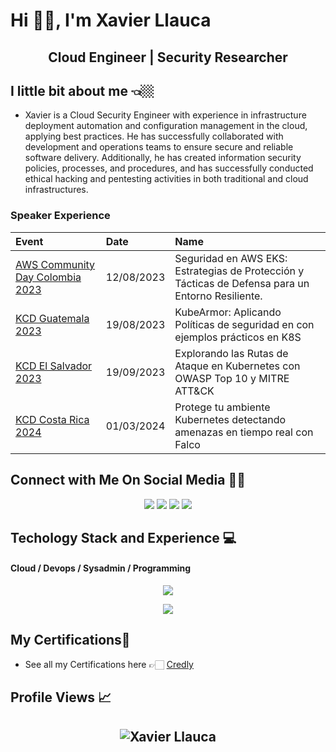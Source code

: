 
# Hi 👋🏻, I'm Xavier Llauca
<h2 align="center"> Cloud Engineer | Security Researcher </h2>

## I little bit about me 👈🏼
- Xavier is a Cloud Security Engineer with experience in infrastructure deployment automation and configuration management in the cloud, applying best practices. He has successfully collaborated with development and operations teams to ensure secure and reliable software delivery. Additionally, he has created information security policies, processes, and procedures, and has successfully conducted ethical hacking and pentesting activities in both traditional and cloud infrastructures.

### Speaker Experience

| Event                                                                                                                        | Date       | Name                                                                                              |
|:-----------------------------------------------------------------------------------------------------------------------------|:-----------|:--------------------------------------------------------------------------------------------------|
| [AWS Community Day Colombia 2023](https://awscommunitydaycolombia.splashthat.com/)                                           | 12/08/2023 | Seguridad en AWS EKS: Estrategias de Protección y Tácticas de Defensa para un Entorno Resiliente. |
| [KCD Guatemala 2023](https://community.cncf.io/events/details/cncf-kcd-guatemala-presents-kcd-guatemala-profesionales-2023/) | 19/08/2023 | KubeArmor: Aplicando Políticas de seguridad en con ejemplos prácticos en K8S                      |
| [KCD El Salvador 2023](https://community.cncf.io/events/details/cncf-kcd-el-salvador-presents-kcd-el-salvador-2023/)         | 19/09/2023 | Explorando las Rutas de Ataque en Kubernetes con OWASP Top 10 y MITRE ATT&CK                      |
| [KCD Costa Rica 2024](https://community.cncf.io/events/details/cncf-kcd-costa-rica-presents-kcd-costa-rica-2024-1/cohost-kcd-costa-rica)                                                                                                      | 01/03/2024 |Protege tu ambiente Kubernetes detectando amenazas en tiempo real con Falco	                                                                                                   |

## **Connect with Me On Social Media** 🤝🏻
<p align="center">
<a href="https://linkedin.com/in/xllauca"><img src="https://img.shields.io/badge/-Linkedin-0077B5?style=for-the-badge&logo=Linkedin&logoColor=white"/></a>
<a href="https://www.twitter.com/xllauca"><img src="https://img.shields.io/badge/-Twitter-1769FF?style=for-the-badge&logo=X&logoColor=white"/></a>
<a href="https://es.stackoverflow.com/users/293654/xavier-llauca"><img src="https://img.shields.io/badge/-STACKOVERFLOW-FE7A16?style=for-the-badge&logo=stack-overflow&logoColor=white"/></a>
<a href="https://xavierllauca.com/blogs/"><img src="https://img.shields.io/badge/WEB SITE-12100E?style=for-the-badge&logoColor=white"/></a>



## **Techology Stack and Experience** 💻
<p align="center">

<h4> Cloud / Devops / Sysadmin / Programming </h4>                                                                                                                 
 <p align="center"><img src="https://skillicons.dev/icons?i=aws,gcp,prometheus,terraform,kubernetes,redhat,github,git,grafana" onclick="return false;"></p> 
 <p align="center"><img src="https://skillicons.dev/icons?i=python,docker,ansible,linux,elasticsearch,bash,gitlab,jenkins,latex" onclick="return false;"></p>    
</p>

[//]: # ( <p align="center"><img src="https://skillicons.dev/icons?i=aws,git,kubernetes,docker,python,ansible,linux,bash,jenkins,latex" onclick="return false;"></p>)

##  **My Certifications**🏅

- See all my Certifications here 👉🏻 [Credly](https://www.credly.com/users/xllauca)


## **Profile Views** 📈

<h2 align="center">
  <img src="https://komarev.com/ghpvc/?username=xllauca" alt="Xavier Llauca"> 
</h2>


